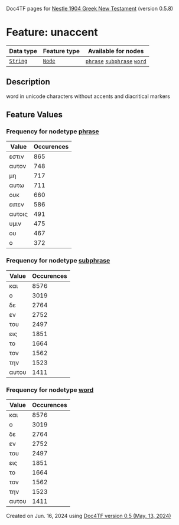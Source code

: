 Doc4TF pages for [Nestle 1904 Greek New Testament](https://github.com/saulocantanhede/tfgreek2/tree/main/tf) (version 0.5.8)
# Feature: unaccent
Data type|Feature type|Available for nodes
---|---|---
[`String`](featuresbydatatype.md#string)|[`Node`](featuresbytype.md#node)| [`phrase`](featuresbynodetype.md#phrase)  [`subphrase`](featuresbynodetype.md#subphrase)  [`word`](featuresbynodetype.md#word) 
## Description
word in unicode characters without accents and diacritical markers
## Feature Values
### Frequency for nodetype [phrase](featuresbynodetype.md#phrase)
Value|Occurences
---|---
εστιν|865
αυτον|748
μη|717
αυτω|711
ουκ|660
ειπεν|586
αυτοις|491
υμιν|475
ου|467
ο|372
### Frequency for nodetype [subphrase](featuresbynodetype.md#subphrase)
Value|Occurences
---|---
και|8576
ο|3019
δε|2764
εν|2752
του|2497
εις|1851
το|1664
τον|1562
την|1523
αυτου|1411
### Frequency for nodetype [word](featuresbynodetype.md#word)
Value|Occurences
---|---
και|8576
ο|3019
δε|2764
εν|2752
του|2497
εις|1851
το|1664
τον|1562
την|1523
αυτου|1411
 

Created on Jun. 16, 2024 using [Doc4TF version 0.5 (May. 13, 2024)](https://github.com/tonyjurg/Doc4TF/blob/main/CreateFeatureDoc.ipynb) 